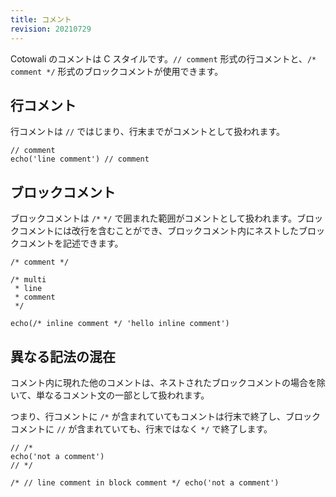 ```yaml
---
title: コメント
revision: 20210729
---
```


Cotowali のコメントは C スタイルです。`// comment` 形式の行コメントと、`/* comment */` 形式のブロックコメントが使用できます。

## 行コメント

行コメントは `//` ではじまり、行末までがコメントとして扱われます。


```
// comment
echo('line comment') // comment
```

## ブロックコメント

ブロックコメントは `/*` `*/` で囲まれた範囲がコメントとして扱われます。ブロックコメントには改行を含むことができ、ブロックコメント内にネストしたブロックコメントを記述できます。

```
/* comment */

/* multi
 * line
 * comment
 */

echo(/* inline comment */ 'hello inline comment')
```

## 異なる記法の混在

コメント内に現れた他のコメントは、ネストされたブロックコメントの場合を除いて、単なるコメント文の一部として扱われます。

つまり、行コメントに `/*` が含まれていてもコメントは行末で終了し、ブロックコメントに `//` が含まれていても、行末ではなく `*/` で終了します。

```
// /*
echo('not a comment')
// */

/* // line comment in block comment */ echo('not a comment')
```
